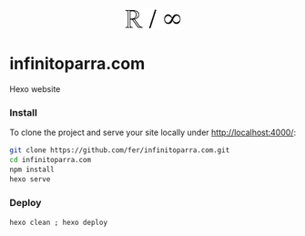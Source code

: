 
<p align="center">
<img src="themes/typing/source/images/logo.png" alt="Drawing" width="100" />
</p>

# infinitoparra.com

Hexo website

### Install

To clone the project and serve your site locally under [http://localhost:4000/](http://localhost:4000/):

```bash
git clone https://github.com/fer/infinitoparra.com.git
cd infinitoparra.com
npm install
hexo serve
```

### Deploy

```
hexo clean ; hexo deploy
```
